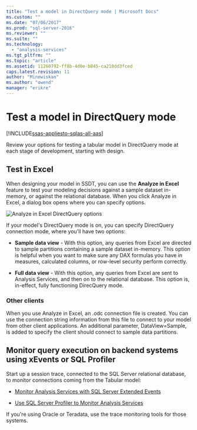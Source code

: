 ```yaml
---
title: "Test a model in DirectQuery mode | Microsoft Docs"
ms.custom: ""
ms.date: "07/06/2017"
ms.prod: "sql-server-2016"
ms.reviewer: ""
ms.suite: ""
ms.technology: 
  - "analysis-services"
ms.tgt_pltfrm: ""
ms.topic: "article"
ms.assetid: 11260792-ff8b-4d0e-b845-ca210dd3fced
caps.latest.revision: 11
author: "Minewiskan"
ms.author: "owend"
manager: "erikre"
---
```

# Test a model in DirectQuery mode

[!INCLUDE[ssas-appliesto-sqlas-all-aas](../../includes/ssas-appliesto-sqlas-all-aas.md)]

  Review your options for testing a tabular model in DirectQuery mode at each stage of development, starting with design.  
  
## Test in Excel 
  
 When designing your model in SSDT, you can use the **Analyze in Excel** feature to test your modeling decisions against a sample dataset in-memory, or against the relational database.  When you click Analyze in Excel, a dialog box opens where you can specify options.
 
 ![Analyze in Excel DirectQuery options](../../analysis-services/tabular-models/media/analyze-in-excel-directquery-options.png)
 
 If your model's DirectQuery mode is on, you can specify DirectQuery connection mode, where you'll have two options:
 - **Sample data view** - With this option, any queries from Excel are directed to sample partitions containing a sample dataset in-memory. This option is helpful when you want to make sure any DAX formulas you have in measures, calculated columns, or row-level security perform correctly.
 
 - **Full data view** - With this option, any queries from Excel are sent to Analysis Services, and then on to the relational database. This option is, in-effect, fully functioning DirecQuery mode.
 
 ### Other clients
 When you use Analyze in Excel, an .odc connection file is created. You can use the connection string information from this file to connect to your model from other client applications. An additional parameter, DataView=Sample, is added to specify the client should connect to sample data partitions.  
  
## Monitor query execution on backend systems using xEvents or SQL Profiler 
 Start up a session trace, connected to the SQL Server relational database, to monitor connections coming from the Tabular model:  
  
-   [Monitor Analysis Services with SQL Server Extended Events](../../analysis-services/instances/monitor-analysis-services-with-sql-server-extended-events.md)  
  
-   [Use SQL Server Profiler to Monitor Analysis Services](../../analysis-services/instances/use-sql-server-profiler-to-monitor-analysis-services.md)  
  
 If you're using Oracle or Teradata, use the trace monitoring tools for those systems.  
  
  